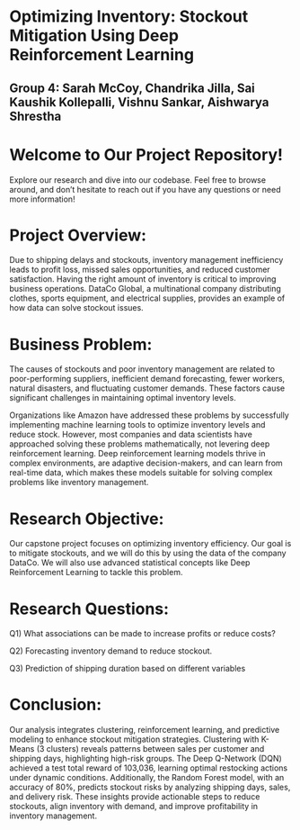 # Optimizing Inventory: Stockout Mitigation Using Deep Reinforcement Learning
## Group 4: Sarah McCoy, Chandrika Jilla, Sai Kaushik Kollepalli, Vishnu Sankar, Aishwarya Shrestha

# Welcome to Our Project Repository!
Explore our research and dive into our codebase. Feel free to browse around, and don’t hesitate to reach out if you have any questions or need more information!

# Project Overview: 
Due to shipping delays and stockouts, inventory management inefficiency leads to profit loss, missed sales opportunities, and reduced customer satisfaction. Having the right amount of inventory is critical to improving business operations. DataCo Global, a multinational company distributing clothes, sports equipment, and electrical supplies, provides an example of how data can solve stockout issues.

# Business Problem:
The causes of stockouts and poor inventory management are related to poor-performing suppliers, inefficient demand forecasting, fewer workers, natural disasters, and fluctuating customer demands. These factors cause significant challenges in maintaining optimal inventory levels. 

Organizations like Amazon have addressed these problems by successfully implementing machine learning tools to optimize inventory levels and reduce stock. However, most companies and data scientists have approached solving these problems mathematically, not levering deep reinforcement learning. Deep reinforcement learning models thrive in complex environments, are adaptive decision-makers, and can learn from real-time data, which makes these models suitable for solving complex problems like inventory management. 

# Research Objective:

Our capstone project focuses on optimizing inventory efficiency. Our goal is to mitigate stockouts, and we will do this by using the data of the company DataCo. We will also use advanced statistical concepts like Deep Reinforcement Learning to tackle this problem.

# Research Questions:
Q1) What associations can be made to increase profits or reduce costs?

Q2) Forecasting inventory demand to reduce stockout. 

Q3) Prediction of shipping duration based on different variables 

# Conclusion: 

Our analysis integrates clustering, reinforcement learning, and predictive modeling to enhance stockout mitigation strategies. Clustering with K-Means (3 clusters) reveals patterns between sales per customer and shipping days, highlighting high-risk groups. The Deep Q-Network (DQN) achieved a test total reward of 103,036, learning optimal restocking actions under dynamic conditions. Additionally, the Random Forest model, with an accuracy of 80%, predicts stockout risks by analyzing shipping days, sales, and delivery risk. These insights provide actionable steps to reduce stockouts, align inventory with demand, and improve profitability in inventory management.

